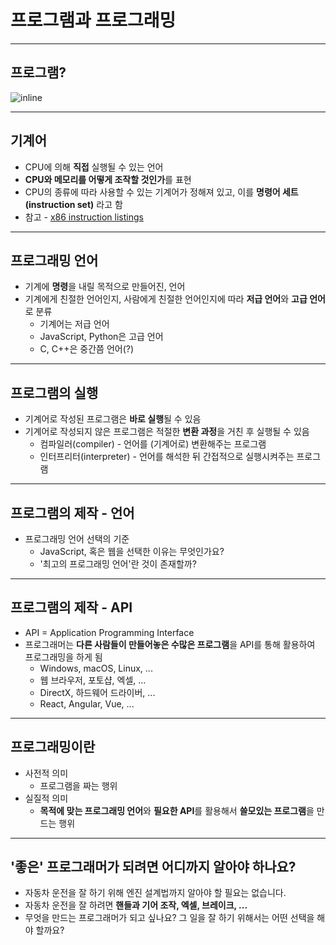 # 프로그램과 프로그래밍

---

## 프로그램?

![inline](images/machinecode.jpg)

---

## 기계어

- CPU에 의해 **직접** 실행될 수 있는 언어
- **CPU와 메모리를 어떻게 조작할 것인가**를 표현
- CPU의 종류에 따라 사용할 수 있는 기계어가 정해져 있고, 이를 **명령어 세트(instruction set)** 라고 함
- 참고 - [x86 instruction listings](https://en.wikipedia.org/wiki/X86_instruction_listings)

---

## 프로그래밍 언어

- 기계에 **명령**을 내릴 목적으로 만들어진, 언어
- 기계에게 친절한 언어인지, 사람에게 친절한 언어인지에 따라 **저급 언어**와 **고급 언어**로 분류
  - 기계어는 저급 언어
  - JavaScript, Python은 고급 언어
  - C, C++은 중간쯤 언어(?)

---

## 프로그램의 실행

- 기계어로 작성된 프로그램은 **바로 실행**될 수 있음
- 기계어로 작성되지 않은 프로그램은 적절한 **변환 과정**을 거친 후 실행될 수 있음
  - 컴파일러(compiler) - 언어를 (기계어로) 변환해주는 프로그램
  - 인터프리터(interpreter) - 언어를 해석한 뒤 간접적으로 실행시켜주는 프로그램

---

## 프로그램의 제작 - 언어

- 프로그래밍 언어 선택의 기준
  - JavaScript, 혹은 웹을 선택한 이유는 무엇인가요?
  - '최고의 프로그래밍 언어'란 것이 존재할까?

---

## 프로그램의 제작 - API

- API = Application Programming Interface
- 프로그래머는 **다른 사람들이 만들어놓은 수많은 프로그램**을 API를 통해 활용하여 프로그래밍을 하게 됨
  - Windows, macOS, Linux, ...
  - 웹 브라우저, 포토샵, 엑셀, ...
  - DirectX, 하드웨어 드라이버, ...
  - React, Angular, Vue, ...

---

## 프로그래밍이란

- 사전적 의미
  - 프로그램을 짜는 행위
- 실질적 의미
  - **목적에 맞는 프로그래밍 언어**와 **필요한 API**를 활용해서 **쓸모있는 프로그램**을 만드는 행위

---

## '좋은' 프로그래머가 되려면 어디까지 알아야 하나요?

- 자동차 운전을 잘 하기 위해 엔진 설계법까지 알아야 할 필요는 없습니다.
- 자동차 운전을 잘 하려면 **핸들과 기어 조작, 엑셀, 브레이크, ...**
- 무엇을 만드는 프로그래머가 되고 싶나요? 그 일을 잘 하기 위해서는 어떤 선택을 해야 할까요?
